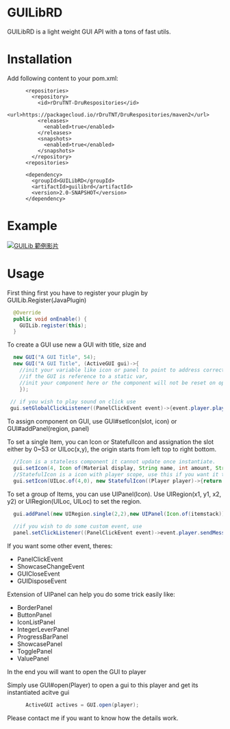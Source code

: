 # GUILibRD
GUILibRD is a light weight GUI API with a tons of fast utils.

# Installation
Add following content to your pom.xml:
```
      <repositories>  
        <repository>
          <id>rDruTNT-DruRespositories</id>
          <url>https://packagecloud.io/rDruTNT/DruRespositories/maven2</url>
          <releases>
            <enabled>true</enabled>
          </releases>
          <snapshots>
            <enabled>true</enabled>
          </snapshots>
        </repository>
      <repositories>
      
      <dependency>
        <groupId>GUILibRD</groupId>
        <artifactId>guilibrd</artifactId>
        <version>2.0-SNAPSHOT</version>
      </dependency>
```
# Example
[![GUILib 範例影片](https://img.youtube.com/vi/6A59R68TPNc/0.jpg)](https://youtu.be/6A59R68TPNc)

# Usage

First thing first you have to register your plugin by GUILib.Register(JavaPlugin)
```java
  @Override
  public void onEnable() {
    GUILib.register(this);
  }
```

To create a GUI use new a GUI with title, size and <init>
```java
  new GUI("A GUI Title", 54);
  new GUI("A GUI Title", (ActiveGUI gui)->{
    //init your variable like icon or panel to point to address correctly 
    //if the GUI is reference to a static var, 
    //init your component here or the component will not be reset on open.
    });
      
 // if you wish to play sound on click use
 gui.setGlobalClickListener((PanelClickEvent event)->{event.player.playSound(sound);});
```

To assign component on GUI, use GUI#setIcon(slot, icon) or GUI#addPanel(region, panel)

To set a single Item, you can Icon or StatefulIcon and assignation the slot either by 0~53 or UILoc(x,y), the origin starts from left top to right bottom.
```java
  //Icon is a stateless component it cannot update once instantiate.
  gui.setIcon(4, Icon of(Material display, String name, int amount, String... lore));
  //StatefulIcon is a icon with player scope, use this if you want it to be difference with different player.  
  gui.setIcon(UILoc.of(4,0), new StatefulIcon((Player player)->{return getPlayerHead(player);}));
```

To set a group of Items, you can use UIPanel(Icon).
Use UIRegion(x1, y1, x2, y2) or UIRegion(UILoc, UILoc)  to set the region.
```java
  gui.addPanel(new UIRegion.single(2,2),new UIPanel(Icon.of(itemstack)));
      
  //if you wish to do some custom event, use
  panel.setClickListener((PanelClickEvent event)->event.player.sendMessage("you clicked this panel"));
```   
If you want some other event, theres:
- PanelClickEvent
- ShowcaseChangeEvent
- GUICloseEvent
- GUIDisposeEvent
      
Extension of UIPanel can help you do some trick easily like:
- BorderPanel
- ButtonPanel
- IconListPanel
- IntegerLeverPanel
- ProgressBarPanel
- ShowcasePanel
- TogglePanel
- ValuePanel  

In the end you will want to open the GUI to player
      
Simply use GUI#open(Player) to open a gui to this player and get its instantiated acitve gui
```java
      ActiveGUI actives = GUI.open(player);
```
      
Please contact me if you want to know how the details work.
